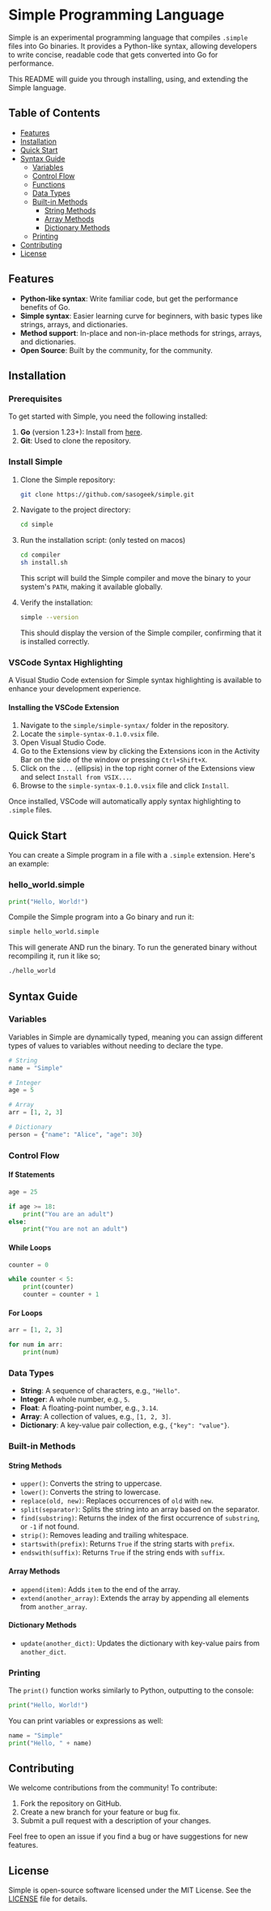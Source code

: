 # Simple Programming Language

Simple is an experimental programming language that compiles `.simple` files into Go binaries. It provides a Python-like syntax, allowing developers to write concise, readable code that gets converted into Go for performance.

This README will guide you through installing, using, and extending the Simple language.

## Table of Contents

- [Features](#features)
- [Installation](#installation)
- [Quick Start](#quick-start)
- [Syntax Guide](#syntax-guide)
  - [Variables](#variables)
  - [Control Flow](#control-flow)
  - [Functions](#functions)
  - [Data Types](#data-types)
  - [Built-in Methods](#built-in-methods)
    - [String Methods](#string-methods)
    - [Array Methods](#array-methods)
    - [Dictionary Methods](#dictionary-methods)
  - [Printing](#printing)
- [Contributing](#contributing)
- [License](#license)

## Features

- **Python-like syntax**: Write familiar code, but get the performance benefits of Go.
- **Simple syntax**: Easier learning curve for beginners, with basic types like strings, arrays, and dictionaries.
- **Method support**: In-place and non-in-place methods for strings, arrays, and dictionaries.
- **Open Source**: Built by the community, for the community.

## Installation

### Prerequisites

To get started with Simple, you need the following installed:

1. **Go** (version 1.23+): Install from [here](https://golang.org/dl/).
2. **Git**: Used to clone the repository.

### Install Simple

1. Clone the Simple repository:

   ```bash
   git clone https://github.com/sasogeek/simple.git
   ```

2. Navigate to the project directory:

   ```bash
   cd simple
   ```

3. Run the installation script: (only tested on macos)

   ```bash
   cd compiler
   sh install.sh
   ```

   This script will build the Simple compiler and move the binary to your system's `PATH`, making it available globally.

4. Verify the installation:

   ```bash
   simple --version
   ```

   This should display the version of the Simple compiler, confirming that it is installed correctly.

### VSCode Syntax Highlighting

A Visual Studio Code extension for Simple syntax highlighting is available to enhance your development experience.

#### Installing the VSCode Extension

1. Navigate to the `simple/simple-syntax/` folder in the repository.
2. Locate the `simple-syntax-0.1.0.vsix` file.
3. Open Visual Studio Code.
4. Go to the Extensions view by clicking the Extensions icon in the Activity Bar on the side of the window or pressing `Ctrl+Shift+X`.
5. Click on the `...` (ellipsis) in the top right corner of the Extensions view and select `Install from VSIX...`.
6. Browse to the `simple-syntax-0.1.0.vsix` file and click `Install`.

Once installed, VSCode will automatically apply syntax highlighting to `.simple` files.

## Quick Start

You can create a Simple program in a file with a `.simple` extension. Here's an example:

### hello_world.simple

```python
print("Hello, World!")
```

Compile the Simple program into a Go binary and run it:

```bash
simple hello_world.simple
```
This will generate AND run the binary. To run the generated binary without recompiling it,
run it like so;

```bash
./hello_world
```

## Syntax Guide

### Variables

Variables in Simple are dynamically typed, meaning you can assign different types of values to variables without needing to declare the type.

```python
# String
name = "Simple"

# Integer
age = 5

# Array
arr = [1, 2, 3]

# Dictionary
person = {"name": "Alice", "age": 30}
```

### Control Flow

#### If Statements

```python
age = 25

if age >= 18:
    print("You are an adult")
else:
    print("You are not an adult")
```

#### While Loops

```python
counter = 0

while counter < 5:
    print(counter)
    counter = counter + 1
```

#### For Loops

```python
arr = [1, 2, 3]

for num in arr:
    print(num)
```

### Data Types

- **String**: A sequence of characters, e.g., `"Hello"`.
- **Integer**: A whole number, e.g., `5`.
- **Float**: A floating-point number, e.g., `3.14`.
- **Array**: A collection of values, e.g., `[1, 2, 3]`.
- **Dictionary**: A key-value pair collection, e.g., `{"key": "value"}`.

### Built-in Methods

#### String Methods

- `upper()`: Converts the string to uppercase.
- `lower()`: Converts the string to lowercase.
- `replace(old, new)`: Replaces occurrences of `old` with `new`.
- `split(separator)`: Splits the string into an array based on the separator.
- `find(substring)`: Returns the index of the first occurrence of `substring`, or `-1` if not found.
- `strip()`: Removes leading and trailing whitespace.
- `startswith(prefix)`: Returns `True` if the string starts with `prefix`.
- `endswith(suffix)`: Returns `True` if the string ends with `suffix`.

#### Array Methods

- `append(item)`: Adds `item` to the end of the array.
- `extend(another_array)`: Extends the array by appending all elements from `another_array`.

#### Dictionary Methods

- `update(another_dict)`: Updates the dictionary with key-value pairs from `another_dict`.

### Printing

The `print()` function works similarly to Python, outputting to the console:

```python
print("Hello, World!")
```

You can print variables or expressions as well:

```python
name = "Simple"
print("Hello, " + name)
```

## Contributing

We welcome contributions from the community! To contribute:

1. Fork the repository on GitHub.
2. Create a new branch for your feature or bug fix.
3. Submit a pull request with a description of your changes.

Feel free to open an issue if you find a bug or have suggestions for new features.

## License

Simple is open-source software licensed under the MIT License. See the [LICENSE](https://opensource.org/license/mit) file for details.
